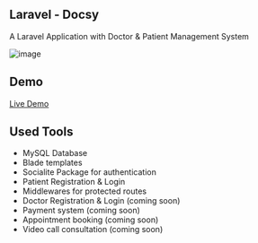## Laravel - Docsy
A  Laravel Application with Doctor & Patient Management System

![image](https://user-images.githubusercontent.com/48921536/187036368-f6bedc09-8b61-4c07-84f9-8f495e5b46ed.png)

## Demo

 [Live Demo](#)


## Used Tools

- MySQL Database
- Blade templates
- Socialite Package for authentication
- Patient Registration & Login
- Middlewares for protected routes
- Doctor Registration & Login (coming soon)
- Payment system (coming soon)
- Appointment booking (coming soon)
- Video call consultation (coming soon)
